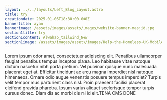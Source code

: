 ```yaml
---
layout: ../../layouts/Left_Blog_Layout.astro
title: try
creationdate: 2025-01-06T18:30:00.000Z
bannertitle: ayan
bannerimage: /assets/images/assets/images/website-banner-masjid.jpg
section1title: try
section1content: Alwahab_tailwind_New
section1image: /assets/images/assets/images/Help-the-Homeless-UK-Mobile-Banner.jpg
---
```


Lorem ipsum odor amet, consectetuer adipiscing elit. Penatibus ullamcorper feugiat penatibus tempus inceptos platea. Leo habitasse vitae natoque dictum nascetur nibh porta pretium. Vel pulvinar quisque nunc malesuada placerat eget at. Efficitur tincidunt ac arcu magna imperdiet nisl natoque himenaeos. Ornare odio augue venenatis posuere tempus imperdiet? Turpis velit tempor mus parturient class nisl. Proin praesent facilisi placerat eleifend gravida pharetra. Ipsum varius aliquet scelerisque tempor turpis cursus donec. Diam dis ac morbi dis mi id elit.TENA CMS DONE
